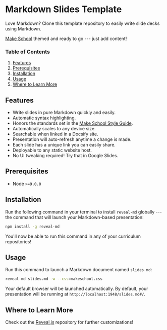 # Markdown Slides Template

Love Markdown? Clone this template repository to easily write slide decks using Markdown.

[Make School] themed and ready to go --- just add content!

### Table of Contents

1. [Features](#features)
2. [Prerequisites](#prerequisites)
3. [Installation](#installation)
4. [Usage](#usage)
5. [Where to Learn More](#where-to-learn-more)

## Features

- Write slides in pure Markdown quickly and easily.
- Automatic syntax highlighting.
- Honors the standards set in the [Make School Style Guide].
- Automatically scales to any device size.
- Searchable when linked in a Docsify site.
- Presentation will auto-refresh anytime a change is made.
- Each slide has a unique link you can easily share.
- Deployable to any static website host.
- No UI tweaking required! Try that in Google Slides.

## Prerequisites

- Node `>=9.0.0`

## Installation

Run the following command in your terminal to install `reveal-md` globally --- the command that will launch your Markdown-based presentation:

```bash
npm install -g reveal-md
```

You'll now be able to run this command in any of your curriculum repositories!

## Usage

Run this command to launch a Markdown document named `slides.md`:

```bash
reveal-md slides.md -w --css=makeschool.css
```

Your default browser will be launched automatically. By default, your presentation will be running at `http://localhost:1948/slides.md#/`.

## Where to Learn More

Check out the [Reveal.js] repository for further customizations!

[Make School]: https://www.makeschool.com
[Make School Style Guide]: https://www.makeschool.com/style-guide
[Reveal.js]: https://github.com/hakimel/reveal.js/
